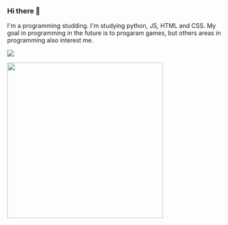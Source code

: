 ### Hi there 👋

I'm a programming studding. I'm studying python, JS, HTML and CSS. My goal in programming in the future is to progaram games, 
but others areas in programming also interest me.

![](https://github-readme-stats-wheat-two-53.vercel.app/api/top-langs/?username=Dryixn&theme=neon&hide_border=false&include_all_commits=false&count_private=false&layout=compact)

<img src="https://github-readme-stats-wheat-two-53.vercel.app/api?username=Dryixn&theme=neon&hide_border=false&include_all_commits=false&count_private=false"  width="364px" />
